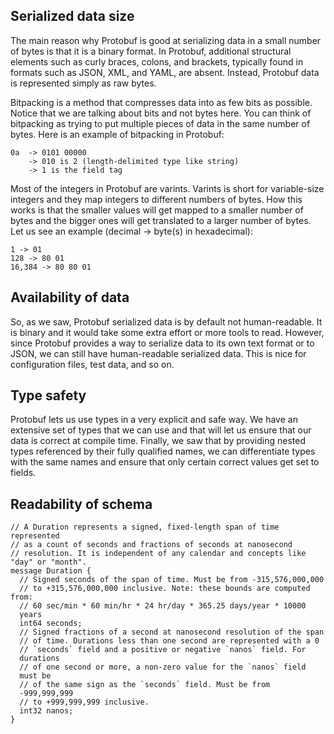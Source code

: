 Serialized data size
---

The main reason why Protobuf is good at serializing data in a small number of bytes is that it is a binary format. In Protobuf,
additional structural elements such as curly braces, colons, and brackets, typically found in formats such as JSON, XML, and YAML, are absent. Instead, 
Protobuf data is represented simply as raw bytes.

Bitpacking is a method that compresses data into as few bits as possible. Notice that we are talking about bits and not bytes here. You can think of bitpacking as trying to put multiple pieces of data in the same number of bytes. Here is an example of bitpacking in Protobuf:

```
0a  -> 0101 00000
    -> 010 is 2 (length-delimited type like string)
    -> 1 is the field tag
```


Most of the integers in Protobuf are varints. Varints is short for variable-size integers and they map integers to different numbers of bytes. How this works is that the smaller values will get mapped to a smaller number of bytes and the bigger ones will get translated to a larger number of bytes. Let us see an example (decimal -> byte(s) in hexadecimal):
```
1 -> 01
128 -> 80 01
16,384 -> 80 80 01
```

Availability of data
---
So, as we saw, Protobuf serialized data is by default not human-readable. It is binary and it would take some extra effort or more tools to read. However, 
since Protobuf provides a way to serialize data to its own text format or to JSON, 
we can still have human-readable serialized data. This is nice for configuration files, test data, and so on.

Type safety
---

Protobuf lets us use types in a very explicit and safe way. We have an extensive set of types that we can use and that will let us ensure that our data is correct at compile time. Finally, 
we saw that by providing nested types referenced by their fully qualified names,
we can differentiate types with the same names and ensure that only certain correct values get set to fields.

Readability of schema
---
```
// A Duration represents a signed, fixed-length span of time represented
// as a count of seconds and fractions of seconds at nanosecond
// resolution. It is independent of any calendar and concepts like "day" or "month".
message Duration {
  // Signed seconds of the span of time. Must be from -315,576,000,000
  // to +315,576,000,000 inclusive. Note: these bounds are computed from:
  // 60 sec/min * 60 min/hr * 24 hr/day * 365.25 days/year * 10000 
  years
  int64 seconds;
  // Signed fractions of a second at nanosecond resolution of the span
  // of time. Durations less than one second are represented with a 0
  // `seconds` field and a positive or negative `nanos` field. For 
  durations
  // of one second or more, a non-zero value for the `nanos` field 
  must be
  // of the same sign as the `seconds` field. Must be from 
  -999,999,999
  // to +999,999,999 inclusive.
  int32 nanos;
}
```
